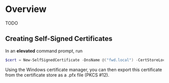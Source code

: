# Overview
TODO

## Creating Self-Signed Certificates

In an **elevated** command prompt, run
```powershell
$cert = New-SelfSignedCertificate -DnsName @("fwd.local") -CertStoreLocation "cert:\LocalMachine\My"
```

Using the Windows certificate manager, you can then export this certificate from the certificate store as a .pfx file
(PKCS #12).